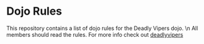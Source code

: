 Dojo Rules
==========

This repository contains a list of dojo rules for the Deadly Vipers dojo. \n
All members should read the rules.
For more info check out [deadlyvipers](https;//gihub.com/deadlyvipers)

